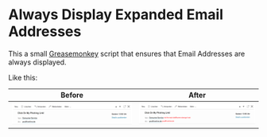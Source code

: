 # Always Display Expanded Email Addresses

This a small [Greasemonkey](https://www.greasespot.net/) script that ensures
that Email Addresses are always displayed.

Like this:

| Before                       | After                      |
|------------------------------|----------------------------|
| ![before](images/before.png) | ![after](images/after.png) |

